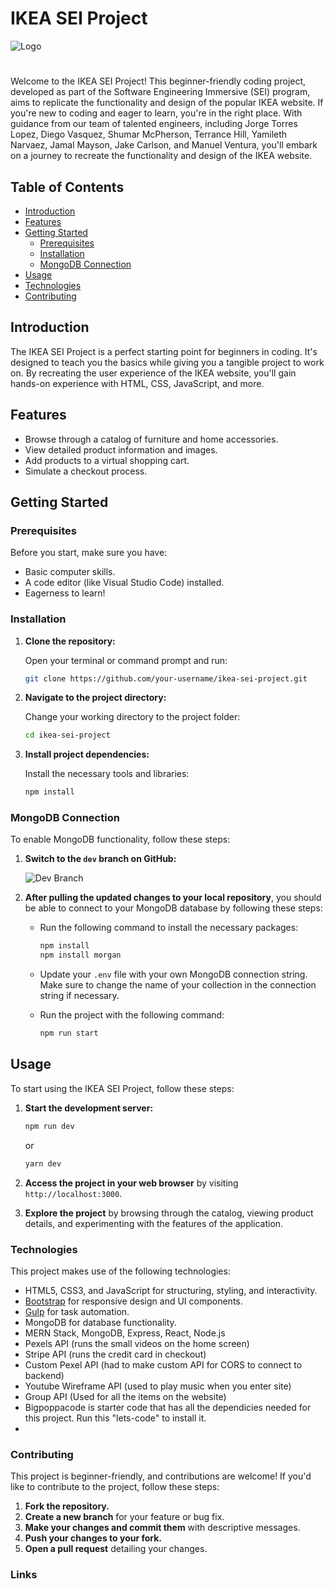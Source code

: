 # IKEA SEI Project 
![Logo](https://dynamex.az/frontend/web/uploads/images/ikea-logo.png)
#

Welcome to the IKEA SEI Project! This beginner-friendly coding project, developed as part of the Software Engineering Immersive (SEI) program, aims to replicate the functionality and design of the popular IKEA website. If you're new to coding and eager to learn, you're in the right place. With guidance from our team of talented engineers, including Jorge Torres Lopez, Diego Vasquez, Shumar McPherson, Terrance Hill, Yamileth Narvaez, Jamal Mayson, Jake Carlson, and Manuel Ventura, you'll embark on a journey to recreate the functionality and design of the IKEA website.

## Table of Contents

- [Introduction](#introduction)
- [Features](#features)
- [Getting Started](#getting-started)
  - [Prerequisites](#prerequisites)
  - [Installation](#installation)
  - [MongoDB Connection](#mongodb-connection)
- [Usage](#usage)
- [Technologies](#technologies)
- [Contributing](#contributing)

## Introduction

The IKEA SEI Project is a perfect starting point for beginners in coding. It's designed to teach you the basics while giving you a tangible project to work on. By recreating the user experience of the IKEA website, you'll gain hands-on experience with HTML, CSS, JavaScript, and more.

## Features

- Browse through a catalog of furniture and home accessories.
- View detailed product information and images.
- Add products to a virtual shopping cart.
- Simulate a checkout process.

## Getting Started

### Prerequisites

Before you start, make sure you have:

- Basic computer skills.
- A code editor (like Visual Studio Code) installed.
- Eagerness to learn!

### Installation

1. **Clone the repository:**

   Open your terminal or command prompt and run:

   ```bash
   git clone https://github.com/your-username/ikea-sei-project.git
   ```

2. **Navigate to the project directory:**

   Change your working directory to the project folder:

   ```bash
   cd ikea-sei-project
   ```

3. **Install project dependencies:**

   Install the necessary tools and libraries:

   ```bash
   npm install
   ```

### MongoDB Connection

To enable MongoDB functionality, follow these steps:

1. **Switch to the `dev` branch on GitHub:**

   ![Dev Branch](https://cdn.discordapp.com/attachments/973091238175711262/1148786378537185321/ikea_dev_branch_image.png)

2. **After pulling the updated changes to your local repository**, you should be able to connect to your MongoDB database by following these steps:

   - Run the following command to install the necessary packages:

     ```bash
     npm install
     npm install morgan
     ```

   - Update your `.env` file with your own MongoDB connection string. Make sure to change the name of your collection in the connection string if necessary.

   - Run the project with the following command:

     ```bash
     npm run start
     ```

## Usage

To start using the IKEA SEI Project, follow these steps:

1. **Start the development server:**

   ```bash
   npm run dev
   ```

   or

   ```bash
   yarn dev
   ```

2. **Access the project in your web browser** by visiting `http://localhost:3000`.

3. **Explore the project** by browsing through the catalog, viewing product details, and experimenting with the features of the application.

### Technologies

This project makes use of the following technologies:

- HTML5, CSS3, and JavaScript for structuring, styling, and interactivity.
- [Bootstrap](https://getbootstrap.com) for responsive design and UI components.
- [Gulp](https://gulpjs.com) for task automation.
- MongoDB for database functionality.
- MERN Stack, MongoDB, Express, React, Node.js
- Pexels API (runs the small videos on the home screen)
- Stripe API (runs the credit card in checkout)
- Custom Pexel API (had to make custom API for CORS to connect to backend)
- Youtube Wireframe API (used to play music when you enter site)
- Group API (Used for all the items on the website)
- Bigpoppacode is starter code that has all the dependicies needed for this project. Run this "lets-code" to install it. 
- 

### Contributing

This project is beginner-friendly, and contributions are welcome! If you'd like to contribute to the project, follow these steps:

1. **Fork the repository.**
2. **Create a new branch** for your feature or bug fix.
3. **Make your changes and commit them** with descriptive messages.
4. **Push your changes to your fork.**
5. **Open a pull request** detailing your changes.

### Links